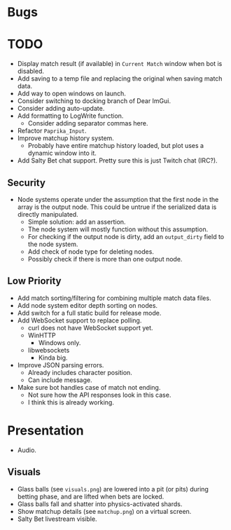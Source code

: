 Bugs
====


TODO
====
- Display match result (if available) in `Current Match` window when bot is disabled.
- Add saving to a temp file and replacing the original when saving match data.
- Add way to open windows on launch.
- Consider switching to docking branch of Dear ImGui.
- Consider adding auto-update.
- Add formatting to LogWrite function.
    - Consider adding separator commas here.
- Refactor `Paprika_Input`.
- Improve matchup history system.
    - Probably have entire matchup history loaded, but plot uses a dynamic window into it.
- Add Salty Bet chat support. Pretty sure this is just Twitch chat (IRC?).

Security
--------
- Node systems operate under the assumption that the first node in the array is the output node. This could be untrue if the serialized data is directly manipulated.
    - Simple solution: add an assertion.
    - The node system will mostly function without this assumption.
    - For checking if the output node is dirty, add an `output_dirty` field to the node
    system.
    - Add check of node type for deleting nodes.
    - Possibly check if there is more than one output node.

Low Priority
------------
- Add match sorting/filtering for combining multiple match data files.
- Add node system editor depth sorting on nodes.
- Add switch for a full static build for release mode.
- Add WebSocket support to replace polling.
    - curl does not have WebSocket support yet.
    - WinHTTP
        - Windows only.
    - libwebsockets
        - Kinda big.
- Improve JSON parsing errors.
    - Already includes character position.
    - Can include message.
- Make sure bot handles case of match not ending.
    - Not sure how the API responses look in this case.
    - I think this is already working.


Presentation
============
- Audio.

Visuals
-------
- Glass balls (see `visuals.png`) are lowered into a pit (or pits) during betting phase, and are lifted when bets are locked.
- Glass balls fall and shatter into physics-activated shards.
- Show matchup details (see `matchup.png`) on a virtual screen.
- Salty Bet livestream visible.
